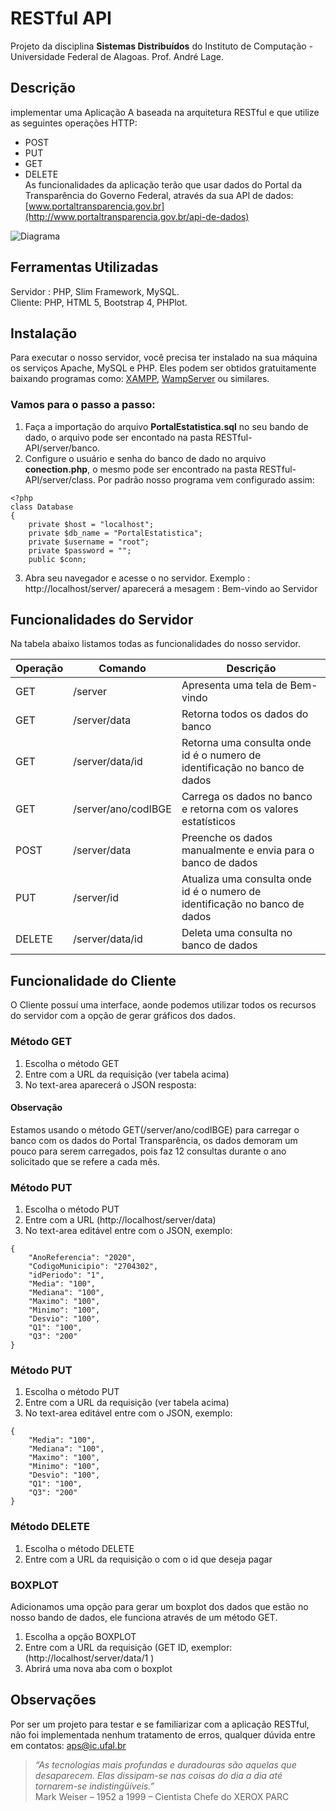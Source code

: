
# RESTful API

Projeto da disciplina **Sistemas Distribuídos** do Instituto de Computação - Universidade Federal de Alagoas. Prof. André Lage.


## Descrição

implementar uma Aplicação A baseada na arquitetura RESTful e que utilize as seguintes operações HTTP:
- POST
- PUT
- GET
- DELETE  
As funcionalidades da aplicação terão que usar dados do Portal da Transparência do Governo Federal, através da sua API de dados: 
[www.portaltransparencia.gov.br](http://www.portaltransparencia.gov.br/api-de-dados)

![Diagrama](https://uploaddeimagens.com.br/images/001/746/210/full/RESTful_API.png?1543271562)

## Ferramentas Utilizadas

Servidor : PHP, Slim Framework, MySQL.  
Cliente: PHP, HTML 5, Bootstrap 4, PHPlot.

## Instalação

Para executar o nosso servidor, você precisa ter instalado na sua máquina os serviços Apache, MySQL e PHP. Eles podem ser obtidos gratuitamente baixando programas como: [XAMPP](https://www.apachefriends.org/pt_br/download.html), [WampServer](http://www.wampserver.com/en/) ou similares.

### Vamos para o passo a passo:
1. Faça a importação do arquivo **PortalEstatistica.sql** no seu bando de dado, o arquivo pode ser encontado na pasta RESTful-API/server/banco.
2. Configure o usuário e senha do banco de dado no arquivo **conection.php**, o mesmo pode ser encontrado na pasta RESTful-API/server/class. Por padrão nosso programa vem configurado assim: 
~~~~
<?php
class Database
{
    private $host = "localhost";
    private $db_name = "PortalEstatistica";
    private $username = "root";
    private $password = "";
    public $conn;
~~~~
3. Abra seu navegador e acesse o no servidor. 
Exemplo : http://localhost/server/
aparecerá a mesagem : Bem-vindo ao Servidor

## Funcionalidades do Servidor
Na tabela abaixo listamos todas as funcionalidades do nosso servidor.

 Operação | Comando             | Descrição                                                                    
----------|---------------------|------------------------------------------------------------------------------
 GET      | /server             | Apresenta uma tela de Bem-vindo                                              
 GET      | /server/data        | Retorna todos os dados do banco                                              
 GET      | /server/data/id     | Retorna uma consulta onde id é o numero de identificação no banco de dados   
 GET      | /server/ano/codIBGE | Carrega os dados no banco e retorna com os valores estatísticos
 POST     | /server/data        | Preenche os dados manualmente e envia para o banco de dados                  
 PUT      | /server/id          | Atualiza uma consulta onde id é o numero de identificação no banco de dados  
 DELETE   | /server/data/id          | Deleta uma consulta no banco de dados                                        

## Funcionalidade do Cliente

O Cliente possuí uma interface, aonde podemos utilizar todos os recursos do servidor com a opção de gerar gráficos dos dados.

### Método GET

1. Escolha o método GET
2. Entre com a URL da requisição (ver tabela acima)
3. No text-area aparecerá o JSON resposta:

#### Observação

Estamos usando o método GET(/server/ano/codIBGE) para carregar o banco com os dados do Portal Transparência, os dados demoram um pouco para serem carregados, pois faz 12 consultas durante o ano solicitado que se refere a cada mês.

### Método PUT

1. Escolha o método PUT
2. Entre com a URL (http://localhost/server/data)
3. No text-area editável entre com o JSON, exemplo:
~~~
{
    "AnoReferencia": "2020",
    "CodigoMunicipio": "2704302",
    "idPeriodo": "1",
    "Media": "100",
    "Mediana": "100",
    "Maximo": "100",
    "Minimo": "100",
    "Desvio": "100",
    "Q1": "100",
    "Q3": "200"
}
~~~
### Método PUT

1. Escolha o método PUT
2. Entre com a URL da requisição (ver tabela acima)
3. No text-area editável entre com o JSON, exemplo:
~~~
{
    "Media": "100",
    "Mediana": "100",
    "Maximo": "100",
    "Minimo": "100",
    "Desvio": "100",
    "Q1": "100",
    "Q3": "200"
}
~~~
### Método DELETE

1. Escolha o método DELETE
2. Entre com a URL da requisição o com o id que deseja pagar

### BOXPLOT
Adicionamos uma opção para gerar um boxplot dos dados que estão no nosso bando de dados, ele funciona através de um método GET.

1. Escolha a opção BOXPLOT
2. Entre com a URL da requisição (GET ID, exemplor: (http://localhost/server/data/1 )
3. Abrirá uma nova aba com o boxplot

## Observações
Por ser um projeto para testar e se familiarizar com a aplicação RESTful, não foi implementada nenhum tratamento de erros, qualquer dúvida entre em contatos: aps@ic.ufal.br

> _“As tecnologias mais profundas e duradouras são aquelas que desaparecem. Elas dissipam-se nas coisas do dia a dia até tornarem-se indistingüíveis.”_  
Mark Weiser – 1952 a 1999 – Cientista Chefe do XEROX PARC
